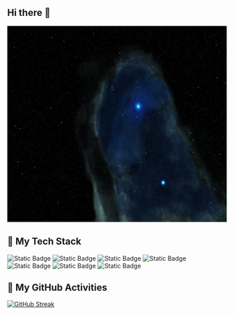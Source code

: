 ## Hi there 👋

<!--
**link-qwerty/link-qwerty** is a ✨ _special_ ✨ repository because its `README.md` (this file) appears on your GitHub profile.

Here are some ideas to get you started:

- 🔭 I’m currently working on ...
- 🌱 I’m currently learning ...
- 👯 I’m looking to collaborate on ...
- 🤔 I’m looking for help with ...
- 💬 Ask me about ...
- 📫 How to reach me: ...
- 😄 Pronouns: ...
- ⚡ Fun fact: ...
-->
<img src="https://github.com/link-qwerty/link-qwerty/blob/main/images/deep_field.jpg" alt="banner-of-the-day" height="450" width="800">

## 📘 My Tech Stack
![Static Badge](https://img.shields.io/badge/py-Python-%233776AB?style=plastic&logo=python)
![Static Badge](https://img.shields.io/badge/cpp-C%2B%2B-%2300599C?style=plastic&logo=cplusplus)
![Static Badge](https://img.shields.io/badge/jar-java-%23F80000?style=plastic&logo=oracle)
![Static Badge](https://img.shields.io/badge/js-JavaScript-%23F7DF1E?style=plastic&logo=javascript)
![Static Badge](https://img.shields.io/badge/php-PHP-%23777BB4?style=plastic&logo=php)
![Static Badge](https://img.shields.io/badge/htm-HTML5-%23E34F26?style=plastic&logo=html5)
![Static Badge](https://img.shields.io/badge/css-CSS3-%231572B6?style=plastic&logo=css3)

## 📆 My GitHub Activities
[![GitHub Streak](https://streak-stats.demolab.com/?user=link-qwerty&theme=dark)](https://git.io/streak-stats)

